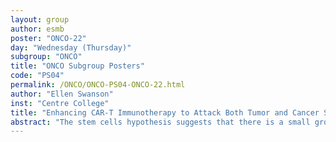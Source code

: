 ```yaml
---
layout: group
author: esmb
poster: "ONCO-22"
day: "Wednesday (Thursday)"
subgroup: "ONCO"
title: "ONCO Subgroup Posters"
code: "PS04"
permalink: /ONCO/ONCO-PS04-ONCO-22.html
author: "Ellen Swanson"
inst: "Centre College"
title: "Enhancing CAR-T Immunotherapy to Attack Both Tumor and Cancer Stem Cells"
abstract: "The stem cells hypothesis suggests that there is a small group of malignant cells, the cancer stem cells, that initiate the development of tumors, encourage its growth, and may even be the cause of metastases.   Traditional treatments, such as chemotherapy and radiation, primarily target the tumor cells leaving the stem cells to potentially cause a recurrence.  Chimeric antigen receptor (CAR) T-cell therapy is a form of immunotherapy where the immune cells are genetically modified to fight the tumor cells.Traditionally, the CAR T-cell therapy has been used to treat blood cancers and only recently has shown promising results against solid tumors. We create an ODE model which allows for the infusion of trained CAR-T cells to specifically attack the cancer stem cells that are present in the solid tumor microenvironment.  Additionally, we incorporate the influence of TGF-Beta which has a both a regulatory and promotion effect on the growth of the tumor.  We verify the model by comparing it to available data and then examine different immunotherapy treatments that attack the tumor cells, stem cells, and both."
---
```

